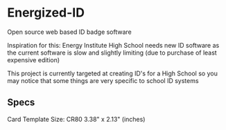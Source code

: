 # Energized-ID
Open source web based ID badge software  

Inspiration for this: Energy Institute High School needs new ID software as the current software is slow and slightly limiting (due to purchase of least expensive edition)

This project is currently targeted at creating ID's for a High School so you may notice that some things are very specific to school ID systems

## Specs
Card Template Size: CR80 3.38" x 2.13" (inches)
